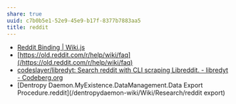 ```yaml
---
share: true
uuid: c7b0b5e1-52e9-45e9-b17f-8377b7883aa5
title: reddit
---
```

* [Reddit Binding | Wiki.js](https://wiki.dentropydaemon.io/dentropydaemon/social-media-singularity/reddit)
* [https://old.reddit.com/r/help/wiki/faq](/https://old.reddit.com/r/help/wiki/faq)
* [codeslayer/libredyt: Search reddit with CLI scraping Libreddit. - libredyt - Codeberg.org](https://codeberg.org/codeslayer/libredyt)
* [Dentropy Daemon.MyExistence.DataManagement.Data Export Procedure.reddit](/dentropydaemon-wiki/Wiki/Research/reddit export)